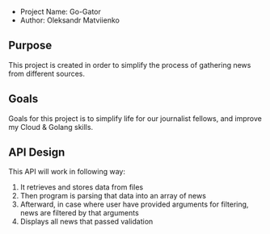 - Project Name: Go-Gator
- Author: Oleksandr Matviienko

## Purpose

This project is created in order to simplify the process of gathering news from different sources.

## Goals 

Goals for this project is to simplify life for our journalist fellows, 
and improve my Cloud & Golang skills.

## API Design

This API will work in following way:
1. It retrieves and stores data from files
2. Then program is parsing that data into an array of news
3. Afterward, in case where user have provided arguments for filtering, news are filtered by that arguments
4. Displays all news that passed validation


